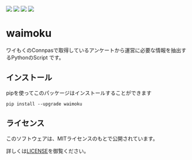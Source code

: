 <img src="https://img.shields.io/pypi/pyversions/waimoku.svg"> <img src="https://img.shields.io/pypi/l/waimoku.svg"> <img src="https://img.shields.io/pypi/wheel/waimoku.svg"> <img src="https://img.shields.io/pypi/v/waimoku.svg">

# waimoku
ワイもくのConnpasで取得しているアンケートから運営に必要な情報を抽出するPythonのScript です。

## インストール
pipを使ってこのパッケージはインストールすることができます
```
pip install --upgrade waimoku
```

## ライセンス
このソフトウェアは、MITライセンスのもとで公開されています。

詳しくは[LICENSE](https://github.com/ymoku-group/waimoku_lib/blob/master/LICENSE)を御覧ください。